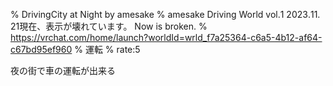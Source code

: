 % DrivingCity at Night by amesake
% amesake Driving World vol․1 2023․11․21現在、表示が壊れています。 Now is broken․
% https://vrchat.com/home/launch?worldId=wrld_f7a25364-c6a5-4b12-af64-c67bd95ef960
% 運転
% rate:5

夜の街で車の運転が出来る
